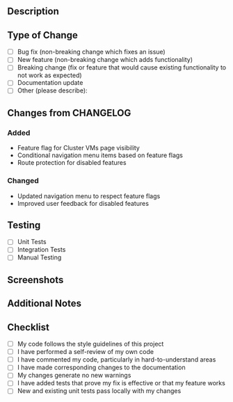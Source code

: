 ## Description
<!-- Provide a brief description of the changes in this PR -->

## Type of Change
<!-- Mark the appropriate option with an [x] -->

- [ ] Bug fix (non-breaking change which fixes an issue)
- [ ] New feature (non-breaking change which adds functionality)
- [ ] Breaking change (fix or feature that would cause existing functionality to not work as expected)
- [ ] Documentation update
- [ ] Other (please describe):

## Changes from CHANGELOG

### Added
- Feature flag for Cluster VMs page visibility
- Conditional navigation menu items based on feature flags
- Route protection for disabled features

### Changed
- Updated navigation menu to respect feature flags
- Improved user feedback for disabled features

## Testing
<!-- Describe the tests you ran and their results -->

- [ ] Unit Tests
- [ ] Integration Tests
- [ ] Manual Testing

## Screenshots
<!-- If applicable, add screenshots to help explain your changes -->

## Additional Notes
<!-- Add any additional notes or context about the PR here -->

## Checklist

- [ ] My code follows the style guidelines of this project
- [ ] I have performed a self-review of my own code
- [ ] I have commented my code, particularly in hard-to-understand areas
- [ ] I have made corresponding changes to the documentation
- [ ] My changes generate no new warnings
- [ ] I have added tests that prove my fix is effective or that my feature works
- [ ] New and existing unit tests pass locally with my changes
